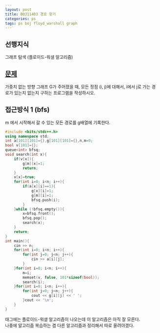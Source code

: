 ```yaml
---
layout: post
title: BOJ11403 경로 찾기
categories: ps
tags: ps boj floyd_warshall graph
---
```

## 선행지식
그래프 탐색
(플로이드-워셜 알고리즘)
## [문제](https://www.acmicpc.net/problem/11403)
가중치 없는 방향 그래프 G가 주어졌을 때, 모든 정점 (i, j)에 대해서, i에서 j로 가는 경로가 있는지 없는지 구하는 프로그램을 작성하시오.

## 접근방식 1 (bfs)
m 에서 시작해서 갈 수 있는 모든 경로를 g배열에 기록한다.
```cpp
#include <bits/stdc++.h>
using namespace std;
int a[101][101]={},g[101][101]={},n,m=0;
bool v[101]={};
queue<int> bfsq;
void search(int x){
    if(v[x]){
        g[m][x]=1;
        return;
    }
    v[x]=true;
    for(int i=0; i<n; i++){
        if(a[x][i]==1){
            g[x][i]=1;
            g[m][i]=1;
            bfsq.push(i);
        }
    }while (!bfsq.empty()){
        x=bfsq.front();
        bfsq.pop();
        search(x);
    }
    return;
}
int main(){
    cin >> n;
    for(int i=0; i<n; i++){
        for(int j=0; j<n; j++){
            cin >> a[i][j];
        }
    }for(int i=0; i<n; i++){
        m=i;
        memset(v, false, 101*sizeof(bool));
        search(i);
    }for(int i=0; i<n; i++){
        for(int j=0; j<n; j++){
            cout << g[i][j] << ' ';
        }cout << '\n';
    }
}
```
태그에는 플로이드-워셜 알고리즘이 나오는데 이 알고리즘은 아직 잘 모른다.  
나중에 알고리즘 복습하는 겸 다른 알고리즘과 정리해서 따로 올려야겠다.